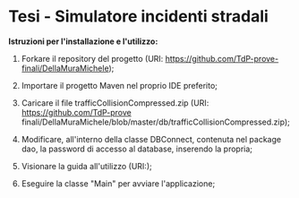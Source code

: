 # Tesi - Simulatore incidenti stradali

**Istruzioni per l'installazione e l'utilizzo:**

1. Forkare il repository del progetto (URI: https://github.com/TdP-prove-finali/DellaMuraMichele);

2. Importare il progetto Maven nel proprio IDE preferito;

3. Caricare il file trafficCollisionCompressed.zip (URI: https://github.com/TdP-prove finali/DellaMuraMichele/blob/master/db/trafficCollisionCompressed.zip);

4. Modificare, all'interno della classe DBConnect, contenuta nel package dao, la password di accesso al database, inserendo la propria;

5. Visionare la guida all'utilizzo (URI:);

6. Eseguire la classe "Main" per avviare l'applicazione;

